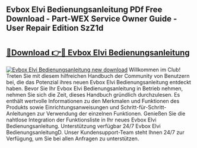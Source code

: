 ## Evbox Elvi Bedienungsanleitung PDf Free Download - Part-WEX Service Owner Guide - User Repair Edition SzZ1d

# <h2><a href="http://df4o50.blite.top/?on=Evbox+Elvi+Bedienungsanleitung">🔗Download 👉🔴 Evbox Elvi Bedienungsanleitung</a></h2>

[![Evbox Elvi Bedienungsanleitung new download](https://i.imgur.com/lujVjoI.png)](http://df4o50.blite.top/?on=Evbox+Elvi+Bedienungsanleitung)
Willkommen im Club! Treten Sie mit diesem hilfreichen Handbuch der Community von Benutzern bei, die das Potenzial ihres neuen Evbox Elvi Bedienungsanleitung entdeckt haben. Bevor Sie Ihr Evbox Elvi Bedienungsanleitung in Betrieb nehmen, nehmen Sie sich die Zeit, dieses Handbuch gründlich durchzulesen. Es enthält wertvolle Informationen zu den Merkmalen und Funktionen des Produkts sowie Einrichtungsanweisungen und Schritt-für-Schritt-Anleitungen zur Verwendung der einzelnen Funktionen. Genießen Sie die nahtlose Integration der Funktionsliste in Ihr neues Evbox Elvi Bedienungsanleitung. Unterstützung verfügbar 24/7 Evbox Elvi BedienungsanleitungD. Unser Kundensupport-Team steht Ihnen 24/7 zur Verfügung, um Sie bei allen Anfragen zu unterstützen.
